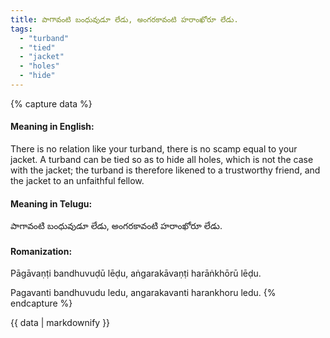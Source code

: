 ```yaml
---
title: పాగావంటి బంధువుడూ లేడు, అంగరకావంటి హరాంఖోరూ లేడు.
tags:
  - "turband"
  - "tied"
  - "jacket"
  - "holes"
  - "hide"
---
```


{% capture data %}
#### Meaning in English:
There is no relation like your turband, there is no scamp equal to your jacket.
A turband can be tied so as to hide all holes, which is not the case with the jacket; the turband is therefore likened to a trustworthy friend, and the jacket to an unfaithful fellow.

#### Meaning in Telugu:
పాగావంటి బంధువుడూ లేడు, అంగరకావంటి హరాంఖోరూ లేడు.

#### Romanization:
Pāgāvaṇṭi bandhuvuḍū lēḍu, aṅgarakāvaṇṭi harāṅkhōrū lēḍu.

Pagavanti bandhuvudu ledu, angarakavanti harankhoru ledu.
{% endcapture %}

{{ data | markdownify }}

